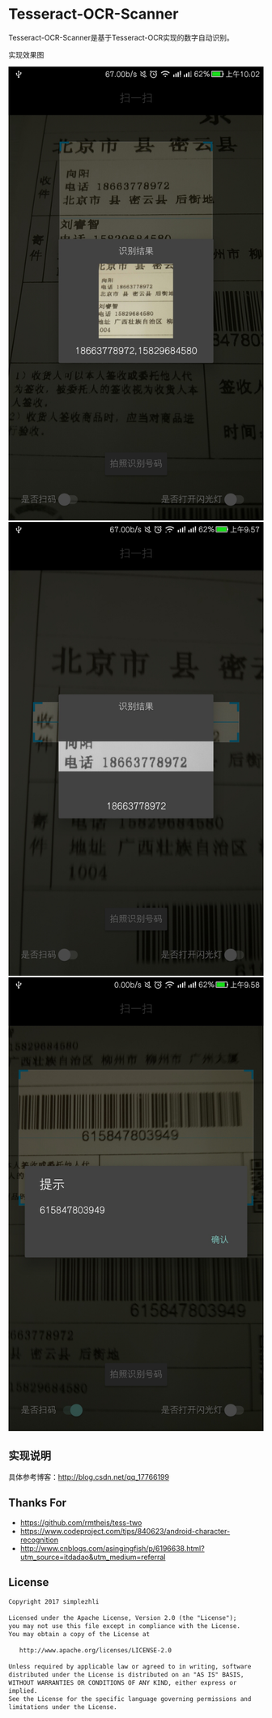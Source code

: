 # Tesseract-OCR-Scanner

Tesseract-OCR-Scanner是基于Tesseract-OCR实现的数字自动识别。

实现效果图

![preview](/preview/1.jpg)
![preview](/preview/2.jpg)
![preview](/preview/3.jpg)

## 实现说明

具体参考博客：http://blog.csdn.net/qq_17766199

## Thanks For

- https://github.com/rmtheis/tess-two
- https://www.codeproject.com/tips/840623/android-character-recognition
- http://www.cnblogs.com/asingingfish/p/6196638.html?utm_source=itdadao&utm_medium=referral

## License

	Copyright 2017 simplezhli

    Licensed under the Apache License, Version 2.0 (the "License");
    you may not use this file except in compliance with the License.
    You may obtain a copy of the License at

       http://www.apache.org/licenses/LICENSE-2.0

    Unless required by applicable law or agreed to in writing, software
    distributed under the License is distributed on an "AS IS" BASIS,
    WITHOUT WARRANTIES OR CONDITIONS OF ANY KIND, either express or implied.
    See the License for the specific language governing permissions and
    limitations under the License.
